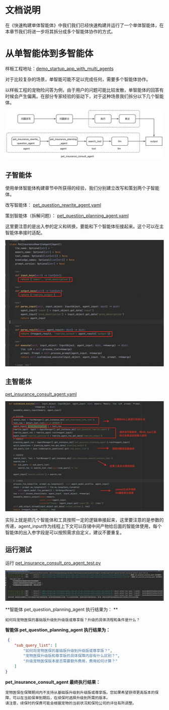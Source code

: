 # 文档说明
在《快速构建单体智能体》中我们我们已经快速构建并运行了一个单体智能体，在本章节我们将进一步将其拆分成多个智能体协作的方式。

# 从单智能体到多智能体
样板工程地址：[demo_startup_app_with_multi_agents](../../../../examples/startup_app/demo_startup_app_with_multi_agents)

对于比较复杂的场景，单智能可能不足以完成任何，需要多个智能体协作。

以样板工程的宠物险问答为例，由于用户的问题可能比较发散，单智能体的回答有时候会产生偏离。在部分专家经验的驱动下，对于这种场景我们拆分以下几个智能体。

![画板](../../_picture/demo_startup_petins_multi_agent_workflow.jpeg)

## 子智能体
使用单体智能体构建章节中所获得的经验，我们分别建立改写和策划两个子智能体。

改写智能体：
[pet_question_rewrite_agent.yaml](../../../../examples/startup_app/demo_startup_app_with_multi_agents/intelligence/agentic/agent/agent_instance/pet_question_rewrite_agent.yaml)


策划智能体（拆解问题）：
[pet_question_planning_agent.yaml](../../../../examples/startup_app/demo_startup_app_with_multi_agents/intelligence/agentic/agent/agent_instance/pet_question_planning_agent.yaml)


这里要注意的是出入参的定义和转换，要能和下个智能体衔接起来。这个可以在主智能体串接时适配。

![](../../_picture/demo_startup_petins_rewrite_agent.png)

## 主智能体
[pet_insurance_consult_agent.yaml](../../../../examples/startup_app/demo_startup_app_with_multi_agents/intelligence/agentic/agent/agent_instance/pet_insurance_consult_agent.yaml)

![](../../_picture/demo_startup_petins_main_agent.png)

实际上就是把几个智能体和工具按照一定的逻辑串接起来，这里要注意的是参数的传递，agent_input作为线程上下文可以存储中间产物给后面的智能体使用，每个智能体的出入参字段是可以按照需求自定义，建议不要重复。

## 运行测试

运行 [pet_insurance_consult_pro_agent_test.py](../../../../examples/startup_app/demo_startup_app_with_multi_agents/intelligence/test/pet_insurance_multi_agent_test.py)


![](../../_picture/demo_startup_petins_multi_agent_test.png)

**智能体 pet_question_planning_agent 执行结果为： **

```text
如何将宠物医保的基础版升级到升级版或尊享版？升级的具体流程和条件是什么？
```

**智能体 pet_question_planning_agent 执行结果为：**

```json
 {
    "sub_query_list": [
        "如何将宠物医保的基础版升级到升级版或尊享版？",
        "宠物医保升级版和尊享版的具体保障内容有什么区别？",
        "升级宠物医保版本是否需要额外费用，费用如何计算？"
    ]
}
```

**pet_insurance_consult_agent 最终执行结果：**

```text
宠物医保在保障期间内不支持从基础版升级到升级版或尊享版。您如果希望获得更高版本的保障，可以在当前保单到期后，在续保时选择升级到所需的版本。
请注意，续保时的保费可能会根据宠物的当前状况和保险公司的评估有所调整。
```

